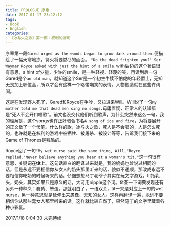 ```yaml
---
title: PROLOGUE 序章
date: 2017-01-17 23:12:12
tags:
- Book
- English
categories:
- 《冰与火之歌》第一部：权利的游戏
---
```


序章第一段`Gared urged as the woods began to grow dark around them.`便描绘了一幅天寒地冻，篝火将要燃尽的画面。
`"Do the dead frighten you?" Ser Waymar Royce asked with just the hint of a smile.`with后边的这个状语很有意思，a hint of少量，少许的smile，是一种轻视、轻蔑的笑，再读到后一句Gared是个`an old man`，就知道这个Ser是一个初生牛犊不怕虎的年轻爵士，无知无畏加上职位高，所以才会有这样一个略带嘲笑的表情。人物塑造就在这些许词间。

这是在发现野人死了，Gared和Royce在争吵，又拉进来Will。Will说了一句`My mother told me that dead men sing no songs.`毋庸置疑，正常人的认知都是“死人不会开口唱歌”。前文也没交代他们听到歌声，为什么突然来这么一句，我的理解是，这个songs也许正好暗合书名`A song of ice and fire`，为将要展开的正文做了一个伏笔。什么样的歌，冰与火之歌，死人是不会唱的，人是怎么死的，也许就是在权利的游戏中被牺牲、被屠杀、被设计等等，告诉我们接下来的Game of Thrones是残酷的。

Royce回了一句`"My wet nurse said the same thing, Will,"Royce replied."Never believe anything you hear at a woman's tit."`这一句很有意思，关键词在**tit**上。这句话直白的翻译过来就是，我的奶妈也曾说过相同的话，但是永远不要相信你从女人的奶头那里听来的话，貌似不通顺，那改成永远不要相信你吃奶的时候听来的话。仔细想想马丁老爷子其实在玩文字游戏，tit指乳头，奶头，其实如果只是原义的话，大可用nipple这个词。tit查一下词典发现还有另外一种释义：蠢货、笨蛋。那就明白了，一语双关，tit一来是对应上一句的wet nurse，另一种意思就是延伸出来愚蠢、无知的女人。这样再翻译一遍，永远不要相信你从那些蠢女人那里听来的话。这样就比较自然了，果然马丁的文字里藏着各种小彩蛋。

2017/1/18 0:04:30 未完待续

